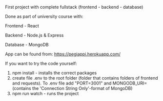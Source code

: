 First project with complete fullstack (frontend - backend - database)

Done as part of university course with:

Frontend - React

Backend - Node.js & Express

Database - MongoDB

App can be found from: https://pegiappi.herokuapp.com/

If you want to try the code yourself:

1. npm install - installs the correct packages
2. create file .env to the root folder (folder that contains folders of frontend and requests). To .env file add "PORT=3001"
 and MONGODB_URI= (contains the 'Connection String Only'-format of MongoDB)
3. npm run watch - runs the project
